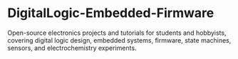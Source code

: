 # DigitalLogic-Embedded-Firmware
Open-source electronics projects and tutorials for students and hobbyists, covering digital logic design, embedded systems, firmware, state machines, sensors, and electrochemistry experiments.
